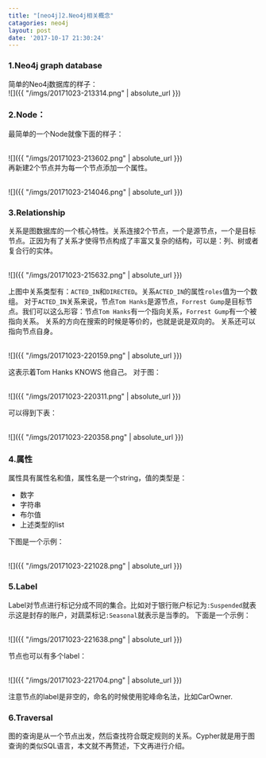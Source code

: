 ```yaml
---
title: "[neo4j]2.Neo4j相关概念"
catagories: neo4j
layout: post
date: '2017-10-17 21:30:24'
---
```



### 1.Neo4j graph database
简单的Neo4j数据库的样子：
<br>![]({{ "/imgs/20171023-213314.png" | absolute_url }})<br>
### 2.Node：
最简单的一个Node就像下面的样子：

<br>![]({{ "/imgs/20171023-213602.png" | absolute_url }})<br>
再新建2个节点并为每一个节点添加一个属性。

<br>![]({{ "/imgs/20171023-214046.png" | absolute_url }})<br>

### 3.Relationship
关系是图数据库的一个核心特性。关系连接2个节点，一个是源节点，一个是目标节点。正因为有了关系才使得节点构成了丰富又复杂的结构，可以是：列、树或者复合行的实体。

<br>![]({{ "/imgs/20171023-215632.png" | absolute_url }})<br>

上图中关系类型有：```ACTED_IN```和```DIRECTED```。关系```ACTED_IN```的属性```roles```值为一个数组。
对于```ACTED_IN```关系来说，节点```Tom Hanks```是源节点，``` Forrest Gump ```是目标节点。我们可以这么形容：节点```Tom Hanks```有一个指向关系，``` Forrest Gump ```有一个被指向关系。
关系的方向在搜索的时候是等价的，也就是说是双向的。
关系还可以指向节点自身。

<br>![]({{ "/imgs/20171023-220159.png" | absolute_url }})<br>

这表示着Tom Hanks KNOWS 他自己。
对于图：

<br>![]({{ "/imgs/20171023-220311.png" | absolute_url }})<br>

可以得到下表：

<br>![]({{ "/imgs/20171023-220358.png" | absolute_url }})<br>

### 4.属性
属性具有属性名和值，属性名是一个string，值的类型是：

- 数字
- 字符串
- 布尔值
- 上述类型的list

下图是一个示例：

<br>![]({{ "/imgs/20171023-221028.png" | absolute_url }})<br>

### 5.Label
Label对节点进行标记分成不同的集合。比如对于银行账户标记为```:Suspended```就表示这是封存的账户，对蔬菜标记```:Seasonal```就表示是当季的。
下面是一个示例：

<br>![]({{ "/imgs/20171023-221638.png" | absolute_url }})<br>

节点也可以有多个label：

<br>![]({{ "/imgs/20171023-221704.png" | absolute_url }})<br>

注意节点的label是非空的，命名的时候使用驼峰命名法，比如CarOwner.


### 6.Traversal
图的查询是从一个节点出发，然后查找符合既定规则的关系。Cypher就是用于图查询的类似SQL语言，本文就不再赘述，下文再进行介绍。
